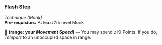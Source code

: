 ### Flash Step
*Technique (Monk)*  
**Pre-requisites:** At least 7th level Monk  

🔷 **(range: your *Movement Speed*)** — You may spend `2` Ki Points. If you do, *Teleport* to an unoccupied space in range.
